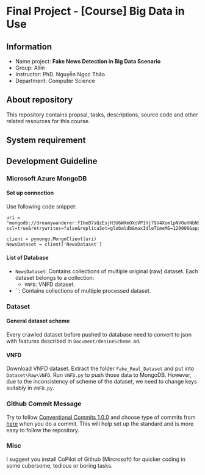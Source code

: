 # Final Project - [Course] Big Data in Use

## Information

- Name project: **Fake News Detection in Big Data Scenario**
- Group: Allin
- Instructor: PhD. Nguyễn Ngọc Thảo
- Department: Computer Science

## About repository

This repository contains propsal, tasks, descriptions, source code and other related resources for this course.

## System requirement

## Development Guideline

### Microsoft Azure MongoDB

#### Set up connection

Use following code snippet:

```[Python]
uri = "mongodb://dreamywanderer:fIheB7sQzEsjH3U6WXmOXoVP1Hj79V4Xom1pNV0uHNbNBal0Lx75X6fwSovFOxXFftvFAMsf5SGoACDboPqXRA==@dreamywanderer.mongo.cosmos.azure.com:10255/?ssl=true&retrywrites=false&replicaSet=globaldb&maxIdleTimeMS=120000&appName=@dreamywanderer@"

client = pymongo.MongoClient(uri)
NewsDataset = client['NewsDataset']
```

#### List of Database

- `NewsDataset`: Contains collections of multiple original (raw) dataset. Each dataset belongs to a collection:
  - `VNFD`: VNFD dataset.
- ``: Contains collections of multiple processed dataset.

### Dataset

#### General dataset scheme

Every crawled dataset before pushed to database need to convert to json with features described in `Document/denineScheme.md`.

#### VNFD

Download VNFD dataset. Extract the folder `Fake_Real_Dataset` and put into `Dataset\Raw\VNFD`. Run `VNFD.py` to push those data to MongoDB. However, due to the inconsistency of scheme of the dataset, we need to change keys suitably in `VNFD.py`.

### Github Commit Message

Try to follow [Conventional Commits 1.0.0](https://www.conventionalcommits.org/en/v1.0.0/) and choose type of commits from [here](https://www.conventionalcommits.org/en/v1.0.0/) when you do a commit. This will help set up the standard and is more easy to follow the repository.

### Misc

I suggest you install CoPilot of Github (Mircrosoft) for quicker coding in some cubersome, tedious or boring tasks.
